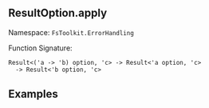 ## ResultOption.apply

Namespace: `FsToolkit.ErrorHandling`

Function Signature:

```F#
Result<('a -> 'b) option, 'c> -> Result<'a option, 'c> 
  -> Result<'b option, 'c>
```

## Examples
